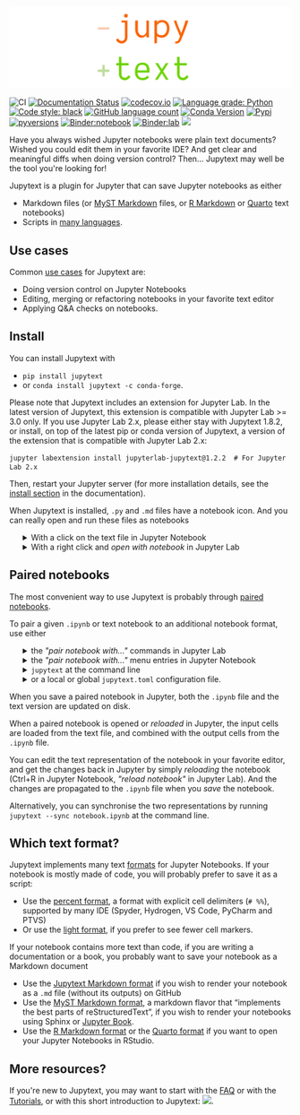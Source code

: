 ![](https://raw.githubusercontent.com/mwouts/jupytext/main/docs/logo_large.png)

![CI](https://github.com/mwouts/jupytext/workflows/CI/badge.svg)
[![Documentation Status](https://readthedocs.org/projects/jupytext/badge/?version=latest)](https://jupytext.readthedocs.io/en/latest/?badge=latest)
[![codecov.io](https://codecov.io/github/mwouts/jupytext/coverage.svg?branch=master)](https://codecov.io/gh/mwouts/jupytext/branch/master)
[![Language grade: Python](https://img.shields.io/lgtm/grade/python/g/mwouts/jupytext.svg)](https://lgtm.com/projects/g/mwouts/jupytext/context:python)
[![Code style: black](https://img.shields.io/badge/code%20style-black-000000.svg)](https://github.com/psf/black)
[![GitHub language count](https://img.shields.io/github/languages/count/mwouts/jupytext)](docs/languages.md)
[![Conda Version](https://img.shields.io/conda/vn/conda-forge/jupytext.svg)](https://anaconda.org/conda-forge/jupytext)
[![Pypi](https://img.shields.io/pypi/v/jupytext.svg)](https://pypi.python.org/pypi/jupytext)
[![pyversions](https://img.shields.io/pypi/pyversions/jupytext.svg)](https://pypi.python.org/pypi/jupytext)
[![Binder:notebook](https://img.shields.io/badge/binder-notebook-0172B2.svg)](https://mybinder.org/v2/gh/mwouts/jupytext/main?filepath=demo)
[![Binder:lab](https://img.shields.io/badge/binder-jupyterlab-0172B2.svg)](https://mybinder.org/v2/gh/mwouts/jupytext/main?urlpath=lab/tree/demo/get_started.ipynb)
[![](https://img.shields.io/badge/YouTube-JupyterCon%202020-red.svg)](https://www.youtube.com/watch?v=SDYdeVfMh48)

Have you always wished Jupyter notebooks were plain text documents? Wished you could edit them in your favorite IDE? And get clear and meaningful diffs when doing version control? Then... Jupytext may well be the tool you're looking for!

Jupytext is a plugin for Jupyter that can save Jupyter notebooks as either
- Markdown files (or [MyST Markdown](docs/formats.md#myst-markdown) files, or [R Markdown](docs/formats.md#r-markdown) or [Quarto](docs/formats.md#quarto) text notebooks)
- Scripts in [many languages](docs/languages.md).

## Use cases

Common [use cases](docs/examples.md) for Jupytext are:
- Doing version control on Jupyter Notebooks
- Editing, merging or refactoring notebooks in your favorite text editor
- Applying Q&A checks on notebooks.

## Install

You can install Jupytext with
- `pip install jupytext`
- or `conda install jupytext -c conda-forge`.

Please note that Jupytext includes an extension for Jupyter Lab. In the latest version of Jupytext, this extension is compatible with Jupyter Lab >= 3.0 only. If you use Jupyter Lab 2.x, please either stay with Jupytext 1.8.2, or install, on top of the latest pip or conda version of Jupytext, a version of the extension that is compatible with Jupyter Lab 2.x:
```
jupyter labextension install jupyterlab-jupytext@1.2.2  # For Jupyter Lab 2.x
```

Then, restart your Jupyter server (for more installation details, see the [install section](docs/install.md) in the documentation).

When Jupytext is installed, `.py` and `.md` files have a notebook icon. And you can really open and run these files as notebooks
<ul>
<details>
  <summary>With a click on the text file in Jupyter Notebook</summary>

[![](https://raw.githubusercontent.com/mwouts/jupytext-screenshots/master/JupytextDocumentation/TextNotebooks.png)](https://mybinder.org/v2/gh/mwouts/jupytext/main?filepath=demo)
(click on the image above to try this on [![Binder](https://mybinder.org/badge_logo.svg)](https://mybinder.org/v2/gh/mwouts/jupytext/main?filepath=demo))
</details>
<details>
  <summary>With a right click and <i>open with notebook</i> in Jupyter Lab</summary>

[![](https://raw.githubusercontent.com/mwouts/jupytext-screenshots/master/JupytextDocumentation/ContextMenuLab.png)](https://mybinder.org/v2/gh/mwouts/jupytext/main?urlpath=lab/tree/demo/get_started.ipynb)
(click on the image above to try this on [![Binder](https://mybinder.org/badge_logo.svg)](https://mybinder.org/v2/gh/mwouts/jupytext/main?urlpath=lab/tree/demo/get_started.ipynb))
</details>
</ul>

## Paired notebooks

The most convenient way to use Jupytext is probably through [paired notebooks](docs/paired-notebooks.md).

To pair a given `.ipynb` or text notebook to an additional notebook format, use either
<ul>
<details>
  <summary>the <i>"pair notebook with..."</i> commands in Jupyter Lab</summary>

[![](https://raw.githubusercontent.com/mwouts/jupytext/main/packages/labextension/jupytext_commands.png)](docs/install.md#jupytext-commands-in-jupyterlab)
</details>

<details>
  <summary>the <i>"pair notebook with..."</i> menu entries in Jupyter Notebook</summary>

[![](https://raw.githubusercontent.com/mwouts/jupytext/main/jupytext/nbextension/jupytext_menu.png)](docs/install.md#jupytext-menu-in-jupyter-notebook)
</details>

<details>
  <summary><code>jupytext</code> at the command line</summary>

with e.g.
```
jupytext --set-formats ipynb,py:percent notebook.ipynb
```
see the [documentation](docs/config.md#per-notebook-configuration).
</details>

<details>
  <summary>or a local or global <code>jupytext.toml</code> configuration file.</summary>

with e.g. the following content:
```
formats = "ipynb,py:percent"
```
see the [documentation](docs/config.md#configuring-paired-notebooks-globally).
</details>
</ul>

When you save a paired notebook in Jupyter, both the `.ipynb` file and the text version are updated on disk.

When a paired notebook is opened or _reloaded_ in Jupyter, the input cells are loaded from the text file, and combined with the output cells from the `.ipynb` file.

You can edit the text representation of the notebook in your favorite editor, and get the changes back in Jupyter by simply _reloading_ the notebook (Ctrl+R in Jupyter Notebook, <i>"reload notebook"</i> in Jupyter Lab). And the changes are propagated to the `.ipynb` file when you _save_ the notebook.

Alternatively, you can synchronise the two representations by running `jupytext --sync notebook.ipynb` at the command line.

## Which text format?

Jupytext implements many text [formats](docs/formats.md) for Jupyter Notebooks. If your notebook is mostly made of code, you will probably prefer to save it as a script:
-  Use the [percent format](docs/formats.md#the-percent-format), a format with explicit cell delimiters (`# %%`), supported by many IDE (Spyder, Hydrogen, VS Code, PyCharm and PTVS)
-  Or use the [light format](docs/formats.md#the-light-format), if you prefer to see fewer cell markers.

If your notebook contains more text than code, if you are writing a documentation or a book, you probably want to save your notebook as a Markdown document
- Use the [Jupytext Markdown format](docs/formats.md#jupytext-markdown) if you wish to render your notebook as a `.md` file (without its outputs) on GitHub
- Use the [MyST Markdown format](docs/formats.md#myst-markdown), a markdown flavor that “implements the best parts of reStructuredText”, if you wish to render your notebooks using Sphinx or [Jupyter Book](https://jupyterbook.org).
- Use the [R Markdown format](docs/formats.md#r-markdown) or the [Quarto format](docs/formats.md#quarto) if you want to open your Jupyter Notebooks in RStudio.

## More resources?

If you're new to Jupytext, you may want to start with the [FAQ](docs/faq.md) or with the [Tutorials](docs/tutorials.md), or with this short introduction to Jupytext: [![](https://img.shields.io/badge/YouTube-JupyterCon%202020-red.svg)](https://www.youtube.com/watch?v=SDYdeVfMh48).
